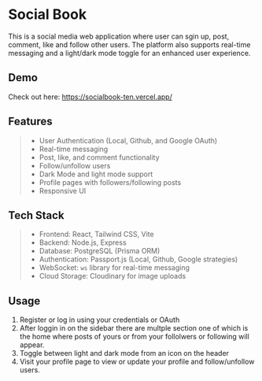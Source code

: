# Social Book

This is a social media web application where user can sgin up, post, comment, like and follow other users. The platform also supports real-time messaging and a light/dark mode toggle for an enhanced user experience.

## Demo

Check out here: <https://socialbook-ten.vercel.app/>

## Features

> - User Authentication (Local, Github, and Google OAuth)
> - Real-time messaging
> - Post, like, and comment functionality
> - Follow/unfollow users
> - Dark Mode and light mode support
> - Profile pages with followers/following posts
> - Responsive UI

## Tech Stack

> - Frontend: React, Tailwind CSS, Vite
> - Backend: Node.js, Express
> - Database: PostgreSQL (Prisma ORM)
> - Authentication: Passport.js (Local, Github, Google strategies)
> - WebSocket: <code>ws</code> library for real-time messaging
> - Cloud Storage: Cloudinary for image uploads

## Usage

<ol> 
<li>Register or log in using your credentials or OAuth </li>
<li> After loggin in on the sidebar there are multple section one of which  is the home where posts of yours or from your follolwers or following will appear. </li>
<li>Toggle between light and dark mode from an icon on the header </li>
<li>Visit your profile page to view or update your profile and follow/unfollow users.</li>

</ol>
